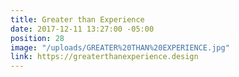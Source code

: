 ```yaml
---
title: Greater than Experience
date: 2017-12-11 13:27:00 -05:00
position: 28
image: "/uploads/GREATER%20THAN%20EXPERIENCE.jpg"
link: https://greaterthanexperience.design
---
```


